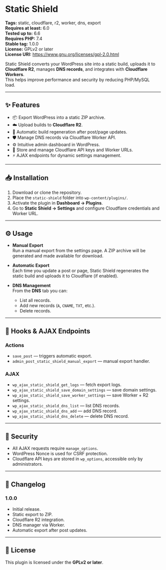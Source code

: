 # Static Shield

**Tags:** static, cloudflare, r2, worker, dns, export  
**Requires at least:** 6.0  
**Tested up to:** 6.6  
**Requires PHP:** 7.4  
**Stable tag:** 1.0.0  
**License:** GPLv2 or later  
**License URI:** https://www.gnu.org/licenses/gpl-2.0.html

Static Shield converts your WordPress site into a static build, uploads it to **Cloudflare R2**, manages **DNS records**, and integrates with **Cloudflare Workers**.  
This helps improve performance and security by reducing PHP/MySQL load.

---

## ✨ Features

- 📦 Export WordPress into a static ZIP archive.
- ☁️ Upload builds to **Cloudflare R2**.
- 🔄 Automatic build regeneration after post/page updates.
- 🛡 Manage DNS records via Cloudflare Worker API.
- ⚙️ Intuitive admin dashboard in WordPress.
- 🔑 Store and manage Cloudflare API keys and Worker URLs.
- ⚡ AJAX endpoints for dynamic settings management.

---

## 📥 Installation

1. Download or clone the repository.
2. Place the `static-shield` folder into `wp-content/plugins/`.
3. Activate the plugin in **Dashboard → Plugins**.
4. Go to **Static Shield → Settings** and configure Cloudflare credentials and Worker URL.

---

## ⚙️ Usage

- **Manual Export**  
  Run a manual export from the settings page. A ZIP archive will be generated and made available for download.

- **Automatic Export**  
  Each time you update a post or page, Static Shield regenerates the static build and uploads it to Cloudflare (if enabled).

- **DNS Management**  
  From the **DNS** tab you can:
    - List all records.
    - Add new records (`A`, `CNAME`, `TXT`, etc.).
    - Delete records.

---

## 🔧 Hooks & AJAX Endpoints

### Actions
- `save_post` — triggers automatic export.
- `admin_post_static_shield_manual_export` — manual export handler.

### AJAX
- `wp_ajax_static_shield_get_logs` — fetch export logs.
- `wp_ajax_static_shield_save_domain_settings` — save domain settings.
- `wp_ajax_static_shield_save_worker_settings` — save Worker + R2 settings.
- `wp_ajax_static_shield_dns_list` — list DNS records.
- `wp_ajax_static_shield_dns_add` — add DNS record.
- `wp_ajax_static_shield_dns_delete` — delete DNS record.

---

## 🔐 Security

- All AJAX requests require `manage_options`.
- WordPress Nonce is used for CSRF protection.
- Cloudflare API keys are stored in `wp_options`, accessible only by administrators.

---

## 📜 Changelog

### 1.0.0
- Initial release.
- Static export to ZIP.
- Cloudflare R2 integration.
- DNS manager via Worker.
- Automatic export after post updates.

---

## 📄 License

This plugin is licensed under the **GPLv2 or later**.  
